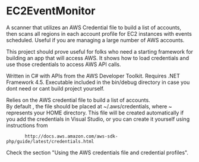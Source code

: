 # EC2EventMonitor
A scanner that utilizes an AWS Credential file to build a list of accounts, then scans all regions in each account profile for EC2 instances with events scheduled. Useful if you are managing a large number of AWS accounts.

This project should prove useful for folks who need a starting framework for building an app that will access AWS.  It shows how to load credentials and use those credentials to access AWS API calls.

Written in C# with APIs from the AWS Developer Toolkit.  Requires .NET Framework 4.5.  Executable included in the bin/debug directory in case you dont need or cant build project yourself.

Relies on the AWS credential file to build a list of accounts.  
By default , the file should be placed at ~/.aws/credentials, where ~ represents your HOME directory.
This file will be created automatically if you add the credentials in Visual Studio,  or you can create it yourself using instructions from 

           http://docs.aws.amazon.com/aws-sdk-php/guide/latest/credentials.html

Check the section "Using the AWS credentials file and credential profiles".

